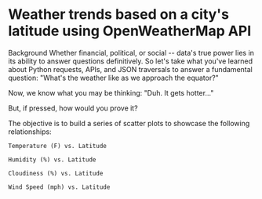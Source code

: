 # Weather trends based on a city's latitude using OpenWeatherMap API

Background
Whether financial, political, or social -- data's true power lies in its ability to answer questions definitively. So let's take what you've learned about Python requests, APIs, and JSON traversals to answer a fundamental question: "What's the weather like as we approach the equator?"

Now, we know what you may be thinking: "Duh. It gets hotter..."

But, if pressed, how would you prove it?

The objective is to build a series of scatter plots to showcase the following relationships:

	Temperature (F) vs. Latitude
	
	Humidity (%) vs. Latitude
	
	Cloudiness (%) vs. Latitude
  
	Wind Speed (mph) vs. Latitude
